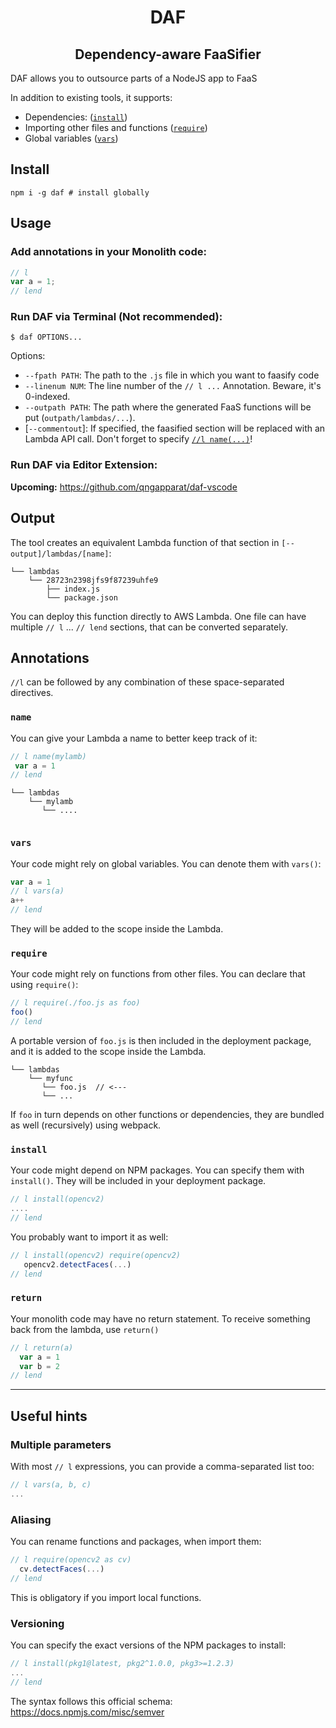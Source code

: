 <h1 align="center">DAF</h2>
<h2 align="center">Dependency-aware FaaSifier</h2>

DAF allows you to outsource parts of a NodeJS app to FaaS

In addition to existing tools, it supports:

* Dependencies: ([`install`](#install))
* Importing other files and functions ([`require`](#require))
* Global variables ([`vars`](#vars))

## Install

```shell
npm i -g daf # install globally
```

## Usage

### Add annotations in your Monolith code:

```js
// l     
var a = 1;
// lend 
```

### Run DAF via Terminal (Not recommended):


```shell
$ daf OPTIONS... 
```
Options: 

* `--fpath PATH`: The path to the `.js` file in which you want to faasify code
* `--linenum NUM`: The line number of the `// l ...` Annotation. Beware, it's 0-indexed.
* `--outpath PATH`: The path where the generated FaaS functions will be put (`outpath/lambdas/...`).
* [`--commentout`]: If specified, the faasified section will be replaced with an Lambda API call. Don't forget to specify [`//l name(...)`](#name)!

### Run DAF via Editor Extension:

**Upcoming:** https://github.com/qngapparat/daf-vscode


## Output

The tool creates an equivalent Lambda function of that section in `[--output]/lambdas/[name]`:


```
└── lambdas
    └── 28723n2398jfs9f87239uhfe9
        ├── index.js
        └── package.json 
```

You can deploy this function directly to AWS Lambda. 
One file can have multiple `// l` ... `// lend` sections, that can be converted separately.


## Annotations

`//l` can be followed by any combination of these space-separated directives.

### `name`

You can give your Lambda a name to better keep track of it:

```js
// l name(mylamb)
 var a = 1
// lend
```

```
└── lambdas
    └── mylamb
       └── ....
    
```

### `vars`

Your code might rely on global variables. You can denote them with `vars()`:

```js
var a = 1
// l vars(a)
a++
// lend
```

They will be added to the scope inside the Lambda.

### `require`

Your code might rely on functions from other files. You can declare that using `require()`:

```js
// l require(./foo.js as foo)
foo()
// lend
```

A portable version of `foo.js` is then included in the deployment package, and it is added to the scope inside the Lambda.

```
└── lambdas
    └── myfunc
       └── foo.js  // <---
       └── ...
```

If `foo` in turn depends on other functions or dependencies, they are bundled as well (recursively) using webpack. 

### `install`

Your code might depend on NPM packages. You can specify them with `install()`. They will be included in your deployment package.

```js
// l install(opencv2)
....
// lend
```

You probably want to import it as well:

```js 
// l install(opencv2) require(opencv2)
   opencv2.detectFaces(...)
// lend
```

### `return`

Your monolith code may have no return statement. To receive something back from the lambda, use `return()`
```js
// l return(a)  
  var a = 1
  var b = 2
// lend
```


-----

## Useful hints

### Multiple parameters

With most `// l` expressions, you can provide a comma-separated list too:

```js
// l vars(a, b, c)
...
```

### Aliasing

You can rename functions and packages, when import them:

```js
// l require(opencv2 as cv)
  cv.detectFaces(...)
// lend
```

This is obligatory if you import local functions.

### Versioning

You can specify the exact versions of the NPM packages to install:

```js
// l install(pkg1@latest, pkg2^1.0.0, pkg3>=1.2.3)
...
// lend
```

The syntax follows this official schema: https://docs.npmjs.com/misc/semver
